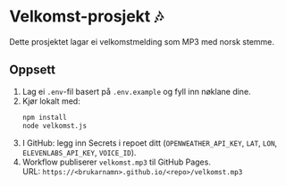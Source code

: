 # Velkomst-prosjekt 🎶

Dette prosjektet lagar ei velkomstmelding som MP3 med norsk stemme.

## Oppsett

1. Lag ei `.env`-fil basert på `.env.example` og fyll inn nøklane dine.
2. Kjør lokalt med:
   ```bash
   npm install
   node velkomst.js
   ```
3. I GitHub: legg inn Secrets i repoet ditt (`OPENWEATHER_API_KEY`, `LAT`, `LON`, `ELEVENLABS_API_KEY`, `VOICE_ID`).
4. Workflow publiserer `velkomst.mp3` til GitHub Pages.  
   URL: `https://<brukarnamn>.github.io/<repo>/velkomst.mp3`
